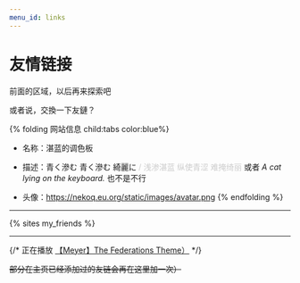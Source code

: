 ```yaml
---
menu_id: links
---
```


# 友情链接

前面的区域，以后再来探索吧

或者说，交換一下友鏈？

{% folding 网站信息 child:tabs color:blue%}
  - 名称：湛蓝的调色板

  - 描述：青く滲む 青く滲む 綺麗に <font color="#CCC"> / 浅渗湛蓝 纵使青涩 难掩绮丽</font> 
    或者 *A cat lying on the keyboard.* 也不是不行

  - 头像：https://nekoq.eu.org/static/images/avatar.png
{% endfolding %}

---

{% sites my_friends %}

---

{/* 正在播放 [【Meyer】The Federations Theme）](https://music.163.com/song?id=1436226764) */}

~~部分在主页已经添加过的友链会再在这里加一次）~~